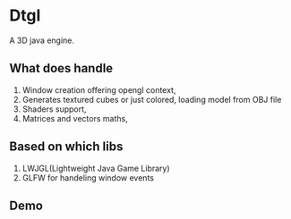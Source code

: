 # Dtgl

A 3D java engine.

## What does handle

1. Window creation offering opengl context,
2. Generates textured cubes or just colored, loading model from OBJ file
3. Shaders support,
4. Matrices and vectors maths,

## Based on which libs

1. LWJGL(Lightweight Java Game Library)
2. GLFW for handeling window events

## Demo




